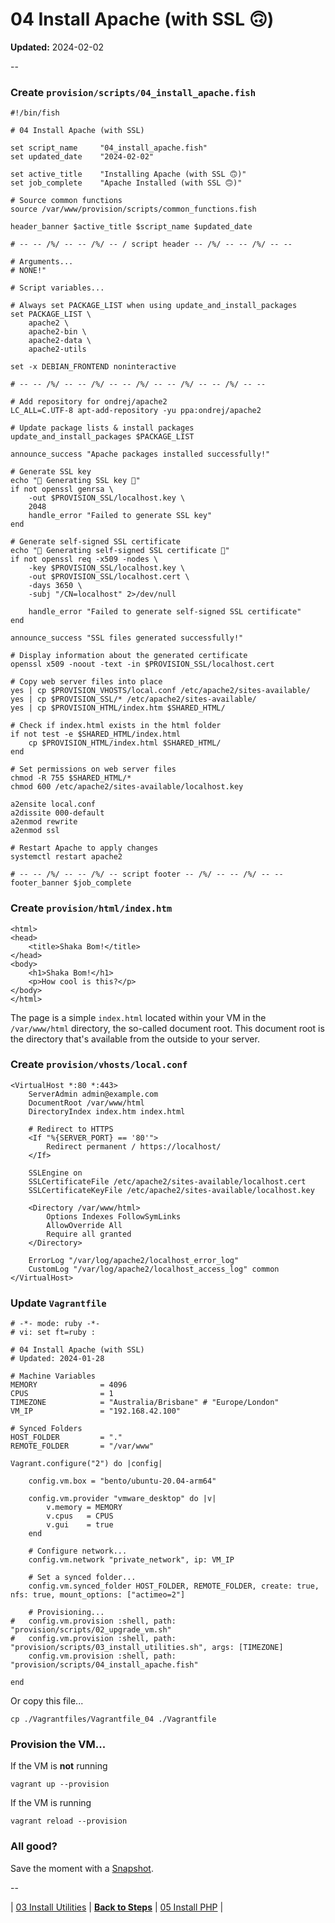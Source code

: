 # 04 Install Apache (with SSL 🙃)

**Updated:** 2024-02-02

--





### Create `provision/scripts/04_install_apache.fish`

```
#!/bin/fish

# 04 Install Apache (with SSL)

set script_name     "04_install_apache.fish"
set updated_date    "2024-02-02"

set active_title    "Installing Apache (with SSL 🙃)"
set job_complete    "Apache Installed (with SSL 🙃)"

# Source common functions
source /var/www/provision/scripts/common_functions.fish

header_banner $active_title $script_name $updated_date

# -- -- /%/ -- -- /%/ -- / script header -- /%/ -- -- /%/ -- --

# Arguments...
# NONE!"

# Script variables...

# Always set PACKAGE_LIST when using update_and_install_packages
set PACKAGE_LIST \
	apache2 \
	apache2-bin \
	apache2-data \
	apache2-utils

set -x DEBIAN_FRONTEND noninteractive

# -- -- /%/ -- -- /%/ -- -- /%/ -- -- /%/ -- -- /%/ -- --

# Add repository for ondrej/apache2
LC_ALL=C.UTF-8 apt-add-repository -yu ppa:ondrej/apache2

# Update package lists & install packages
update_and_install_packages $PACKAGE_LIST

announce_success "Apache packages installed successfully!"

# Generate SSL key
echo "🔄 Generating SSL key 🔄"
if not openssl genrsa \
	-out $PROVISION_SSL/localhost.key \
	2048
	handle_error "Failed to generate SSL key"
end

# Generate self-signed SSL certificate
echo "🔄 Generating self-signed SSL certificate 🔄"
if not openssl req -x509 -nodes \
	-key $PROVISION_SSL/localhost.key \
	-out $PROVISION_SSL/localhost.cert \
	-days 3650 \
	-subj "/CN=localhost" 2>/dev/null

	handle_error "Failed to generate self-signed SSL certificate"
end

announce_success "SSL files generated successfully!"

# Display information about the generated certificate
openssl x509 -noout -text -in $PROVISION_SSL/localhost.cert

# Copy web server files into place
yes | cp $PROVISION_VHOSTS/local.conf /etc/apache2/sites-available/
yes | cp $PROVISION_SSL/* /etc/apache2/sites-available/
yes | cp $PROVISION_HTML/index.htm $SHARED_HTML/

# Check if index.html exists in the html folder
if not test -e $SHARED_HTML/index.html
	cp $PROVISION_HTML/index.html $SHARED_HTML/
end

# Set permissions on web server files
chmod -R 755 $SHARED_HTML/*
chmod 600 /etc/apache2/sites-available/localhost.key

a2ensite local.conf
a2dissite 000-default
a2enmod rewrite
a2enmod ssl

# Restart Apache to apply changes
systemctl restart apache2

# -- -- /%/ -- -- /%/ -- script footer -- /%/ -- -- /%/ -- --
footer_banner $job_complete
```

### Create `provision/html/index.htm`

```
<html>
<head>
	<title>Shaka Bom!</title>
</head>
<body>
	<h1>Shaka Bom!</h1>
	<p>How cool is this?</p>
</body>
</html>
```

The page is a simple `index.html` located within your VM in the `/var/www/html` directory, the so-called document root. This document root is the directory that's available from the outside to your server.

### Create `provision/vhosts/local.conf`

```
<VirtualHost *:80 *:443>
	ServerAdmin admin@example.com
    DocumentRoot /var/www/html
    DirectoryIndex index.htm index.html

	# Redirect to HTTPS
	<If "%{SERVER_PORT} == '80'">
		Redirect permanent / https://localhost/
	</If>

	SSLEngine on
	SSLCertificateFile /etc/apache2/sites-available/localhost.cert
	SSLCertificateKeyFile /etc/apache2/sites-available/localhost.key

	<Directory /var/www/html>
		Options Indexes FollowSymLinks
		AllowOverride All
		Require all granted
	</Directory>

	ErrorLog "/var/log/apache2/localhost_error_log"
	CustomLog "/var/log/apache2/localhost_access_log" common
</VirtualHost>
```

### Update `Vagrantfile`

```
# -*- mode: ruby -*-
# vi: set ft=ruby :

# 04 Install Apache (with SSL)
# Updated: 2024-01-28

# Machine Variables
MEMORY              = 4096
CPUS                = 1
TIMEZONE            = "Australia/Brisbane" # "Europe/London"
VM_IP               = "192.168.42.100"

# Synced Folders
HOST_FOLDER         = "."
REMOTE_FOLDER       = "/var/www"

Vagrant.configure("2") do |config|

	config.vm.box = "bento/ubuntu-20.04-arm64"

	config.vm.provider "vmware_desktop" do |v|
		v.memory = MEMORY
		v.cpus   = CPUS
		v.gui    = true
	end

	# Configure network...
	config.vm.network "private_network", ip: VM_IP

	# Set a synced folder...
	config.vm.synced_folder HOST_FOLDER, REMOTE_FOLDER, create: true, nfs: true, mount_options: ["actimeo=2"]

	# Provisioning...
#	config.vm.provision :shell, path: "provision/scripts/02_upgrade_vm.sh"
#	config.vm.provision :shell, path: "provision/scripts/03_install_utilities.sh", args: [TIMEZONE]
	config.vm.provision :shell, path: "provision/scripts/04_install_apache.fish"

end
```

Or copy this file...

```
cp ./Vagrantfiles/Vagrantfile_04 ./Vagrantfile
```

### Provision the VM...

If the VM is **not** running

```
vagrant up --provision
```

If the VM is running

```
vagrant reload --provision
```

### All good?

Save the moment with a [Snapshot](./Snapshots.md).

--

| [03 Install Utilities](./03_Install_Utilities.md)
| [**Back to Steps**](../README.md)
| [05 Install PHP](./05_Install_PHP.md)
|
